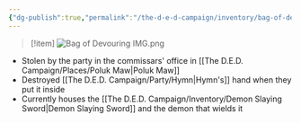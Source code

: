 ```yaml
---
{"dg-publish":true,"permalink":"/the-d-e-d-campaign/inventory/bag-of-devouring/","created":"","updated":""}
---
```




>[!item]
>![Bag of Devouring IMG.png](/img/user/z_Assets/Bag%20of%20Devouring%20IMG.png)

- Stolen by the party in the commissars' office in  [[The D.E.D. Campaign/Places/Poluk Maw\|Poluk Maw]]
- Destroyed [[The D.E.D. Campaign/Party/Hymn\|Hymn's]] hand when they put it inside 
- Currently houses the [[The D.E.D. Campaign/Inventory/Demon Slaying Sword\|Demon Slaying Sword]] and the demon that wields it